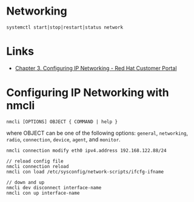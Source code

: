 # Networking

`systemctl start|stop|restart|status network`

# Links

* [Chapter 3. Configuring IP Networking - Red Hat Customer Portal](https://access.redhat.com/documentation/en-us/red_hat_enterprise_linux/7/html/networking_guide/ch-configuring_ip_networking)

# Configuring IP Networking with nmcli

`nmcli [OPTIONS] OBJECT { COMMAND | help }`

where OBJECT can be one of the following options: `general`, `networking`,
`radio`, `connection`, `device`, `agent`, and `monitor`. 

```
nmcli connection modify eth0 ipv4.address 192.168.122.88/24

// reload config file
nmcli connection reload
nmcli con load /etc/sysconfig/network-scripts/ifcfg-ifname

// down and up
nmcli dev disconnect interface-name
nmcli con up interface-name
```

